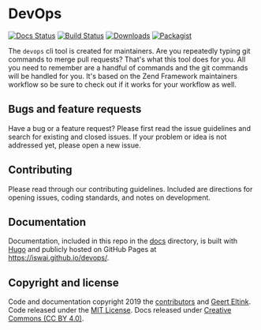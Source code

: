 # DevOps

[![Docs Status](https://github.com/iswai/devops/workflows/github-pages/badge.svg)](https://github.com/iswai/devops/actions)
[![Build Status](https://github.com/iswai/devops/workflows/qa-tests/badge.svg)](https://github.com/iswai/devops/actions)
[![Downloads](https://img.shields.io/packagist/dt/iswai/devops.svg)](https://packagist.org/packages/iswai/devops)
[![Packagist](https://img.shields.io/packagist/v/iswai/devops.svg)](https://packagist.org/packages/iswai/devops)

The `devops` cli tool is created for maintainers. Are you repeatedly typing git commands to merge pull requests? That's 
what this tool does for you. All you need to remember are a handful of commands and the git commands will be handled
for you. It's based on the Zend Framework maintainers workflow so be sure to check out if it works for your workflow
as well.

## Bugs and feature requests

Have a bug or a feature request? Please first read the issue guidelines and search for existing and closed issues. 
If your problem or idea is not addressed yet, please open a new issue.

## Contributing

Please read through our contributing guidelines. Included are directions for opening issues, coding standards, 
and notes on development.

## Documentation

Documentation, included in this repo in the [docs](https://github.com/iswai/devops/tree/master/docs) directory, is 
built with [Hugo](https://iswai.github.io/iswai-docs/) and publicly hosted on GitHub Pages at 
<https://iswai.github.io/devops/>.

## Copyright and license

Code and documentation copyright 2019 the [contributors](https://github.com/iswai/devops/graphs/contributors)
and [Geert Eltink](https://www.elt.ink/). 
Code released under the [MIT License](https://github.com/iswai/devops/blob/master/LICENSE.md).
Docs released under [Creative Commons (CC BY 4.0)](https://creativecommons.org/licenses/by/4.0/).
